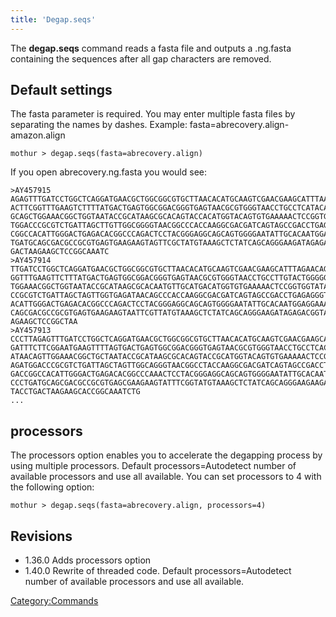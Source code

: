 ```yaml
---
title: 'Degap.seqs'
---
```

The **degap.seqs** command reads a fasta file and outputs a .ng.fasta
containing the sequences after all gap characters are removed.

## Default settings

The fasta parameter is required. You may enter multiple fasta files by
separating the names by dashes. Example:
fasta=abrecovery.align-amazon.align

    mothur > degap.seqs(fasta=abrecovery.align)

If you open abrecovery.ng.fasta you would see:

    >AY457915
    AGAGTTTGATCCTGGCTCAGGATGAACGCTGGCGGCGTGCTTAACACATGCAAGTCGAACGAAGCATTTAAGACAGATT
    ACTTCGGTTTGAAGTCTTTTATGACTGAGTGGCGGACGGGTGAGTAACGCGTGGGTAACCTGCCTCATACAGGGGGATA
    GCAGCTGGAAACGGCTGGTAATACCGCATAAGCGCACAGTACCACATGGTACAGTGTGAAAAACTCCGGTGGTATGAGA
    TGGACCCGCGTCTGATTAGCTTGTTGGCGGGGTAACGGCCCACCAAGGCGACGATCAGTAGCCGACCTGAGAGGGTGAC
    CGGCCACATTGGGACTGAGACACGGCCCAGACTCCTACGGGAGGCAGCAGTGGGGAATATTGCACAATGGAGGAAACTC
    TGATGCAGCGACGCCGCGTGAGTGAAGAAGTAGTTCGCTATGTAAAGCTCTATCAGCAGGGAAGATAGAGACGGTACCT
    GACTAAGAAGCTCCGGCAAATC
    >AY457914
    TTGATCCTGGCTCAGGATGAACGCTGGCGGCGTGCTTAACACATGCAAGTCGAACGAAGCATTTAGAACAGATTACTTC
    GGTTTGAAGTTCTTTATGACTGAGTGGCGGACGGGTGAGTAACGCGTGGGTAACCTGCCTTGTACTGGGGGATAGCAGC
    TGGAAACGGCTGGTAATACCGCATAAGCGCACAATGTTGCATGACATGGTGTGAAAAACTCCGGTGGTATAAGATGGAC
    CCGCGTCTGATTAGCTAGTTGGTGAGATAACAGCCCACCAAGGCGACGATCAGTAGCCGACCTGAGAGGGTGACCGGCC
    ACATTGGGACTGAGACACGGCCCAGACTCCTACGGGAGGCAGCAGTGGGGAATATTGCACAATGGAGGAAACTCTGATG
    CAGCGACGCCGCGTGAGTGAAGAAGTAATTCGTTATGTAAAGCTCTATCAGCAGGGAAGATAGAGACGGTACCTAACTA
    AGAAGCTCCGGCTAA
    >AY457913
    CCCTTAGAGTTTGATCCTGGCTCAGGATGAACGCTGGCGGCGTGCTTAACACATGCAAGTCGAACGAAGCACTTTTACA
    GATTTCTTCGGAATGAAGTTTTAGTGACTGAGTGGCGGACGGGTGAGTAACGCGTGGGTAACCTGCCTCACACAGGGGG
    ATAACAGTTGGAAACGGCTGCTAATACCGCATAAGCGCACAGTACCGCATGGTACAGTGTGAAAAACTCCGGTGGTGTG
    AGATGGACCCGCGTCTGATTAGCTAGTTGGCAGGGTAACGGCCTACCAAGGCGACGATCAGTAGCCGACCTGAGAGGGT
    GACCGGCCACATTGGGACTGAGACACGGCCCAAACTCCTACGGGAGGCAGCAGTGGGGAATATTGCACAATGGGGGAAA
    CCCTGATGCAGCGACGCCGCGTGAGCGAAGAAGTATTTCGGTATGTAAAGCTCTATCAGCAGGGAAGAAGAAATGACGG
    TACCTGACTAAGAAGCACCGGCAAATCTG
    ...

## processors

The processors option enables you to accelerate the degapping process by
using multiple processors. Default processors=Autodetect number of
available processors and use all available. You can set processors to 4
with the following option:

    mothur > degap.seqs(fasta=abrecovery.align, processors=4)

## Revisions

-   1.36.0 Adds processors option
-   1.40.0 Rewrite of threaded code. Default processors=Autodetect
    number of available processors and use all available.

[Category:Commands](Category:Commands)
